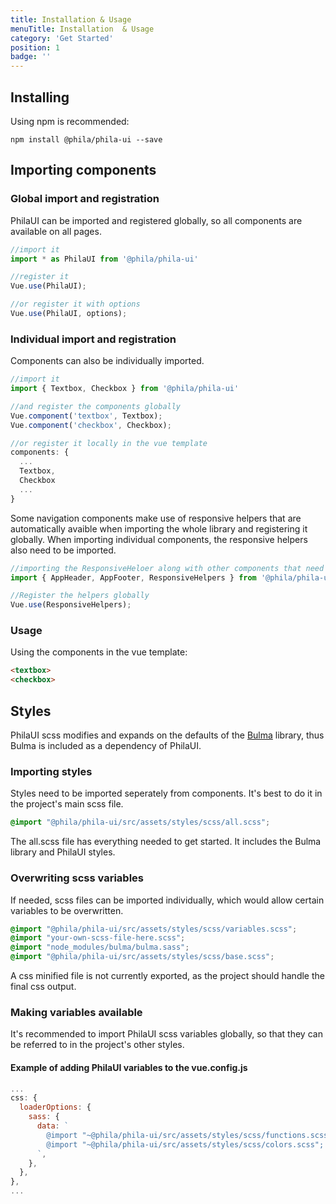```yaml
---
title: Installation & Usage
menuTitle: Installation  & Usage
category: 'Get Started'
position: 1
badge: ''
---
```


## Installing
Using npm is recommended:
```
npm install @phila/phila-ui --save
```

## Importing components

### Global import and registration
PhilaUI can be imported and registered globally, so all components are available on all pages.

```js
//import it
import * as PhilaUI from '@phila/phila-ui'

//register it
Vue.use(PhilaUI);

//or register it with options
Vue.use(PhilaUI, options);
```

### Individual import and registration
Components can also be individually imported.

```js
//import it
import { Textbox, Checkbox } from '@phila/phila-ui'

//and register the components globally
Vue.component('textbox', Textbox);
Vue.component('checkbox', Checkbox);

//or register it locally in the vue template
components: {
  ...
  Textbox,
  Checkbox
  ...
}
```

<alert type="warning">Some navigation components make use of responsive helpers that are automatically avaible when importing the whole library and registering it globally. When importing individual components, the responsive helpers also need to be imported.</alert>

```js
//importing the ResponsiveHeloer along with other components that need it.
import { AppHeader, AppFooter, ResponsiveHelpers } from '@phila/phila-ui'

//Register the helpers globally
Vue.use(ResponsiveHelpers);
```

### Usage
Using the components in the vue template:
```html
<textbox>
<checkbox>
```

## Styles
PhilaUI scss modifies and expands on the defaults of the [Bulma](https://bulma.io/) library, thus Bulma is included as a dependency of PhilaUI.

### Importing styles
Styles need to be imported seperately from components. It's best to do it in the project's main scss file.

```scss
@import "@phila/phila-ui/src/assets/styles/scss/all.scss";
```

<alert>The all.scss file has everything needed to get started. It includes the Bulma library and PhilaUI styles.</alert>

### Overwriting scss variables
If needed, scss files can be imported individually, which would allow certain variables to be overwritten.

```scss
@import "@phila/phila-ui/src/assets/styles/scss/variables.scss";
@import "your-own-scss-file-here.scss";
@import "node_modules/bulma/bulma.sass";
@import "@phila/phila-ui/src/assets/styles/scss/base.scss";
```

<alert type="warning">A css minified file is not currently exported, as the project should handle the final css output.</alert>

### Making variables available
It's recommended to import PhilaUI scss variables globally, so that they can be referred to in the project's other styles.

#### Example of adding PhilaUI variables to the vue.config.js
```js
...
css: {
  loaderOptions: {
    sass: {
      data: `
        @import "~@phila/phila-ui/src/assets/styles/scss/functions.scss";
        @import "~@phila/phila-ui/src/assets/styles/scss/colors.scss";
      `,
    },
  },
},
...
```